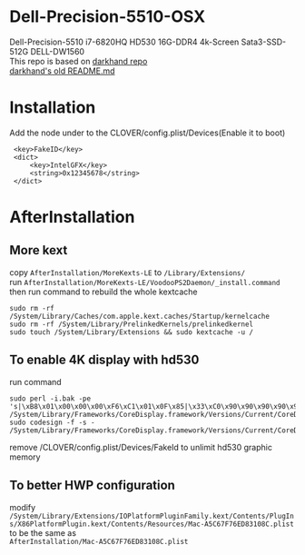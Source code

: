 # Dell-Precision-5510-OSX
Dell-Precision-5510 i7-6820HQ HD530 16G-DDR4 4k-Screen Sata3-SSD-512G DELL-DW1560  
This repo is based on
[darkhand repo](https://github.com/darkhandz/XPS15-9550-Sierra)  
[darkhand's old README.md](https://github.com/soulomoon/XPS15-9550-Sierra)  
# Installation
Add the node under to the CLOVER/config.plist/Devices(Enable it to boot)
```
 <key>FakeID</key>
 <dict>
     <key>IntelGFX</key>
     <string>0x12345678</string>
 </dict>
```
# AfterInstallation
## More kext
copy `AfterInstallation/MoreKexts-LE` to `/Library/Extensions/`  
run `AfterInstallation/MoreKexts-LE/VoodooPS2Daemon/_install.command`  
then run command to rebuild the whole kextcache  
```
sudo rm -rf /System/Library/Caches/com.apple.kext.caches/Startup/kernelcache
sudo rm -rf /System/Library/PrelinkedKernels/prelinkedkernel
sudo touch /System/Library/Extensions && sudo kextcache -u /
```

## To enable 4K display with hd530
run command   
```
sudo perl -i.bak -pe 's|\xB8\x01\x00\x00\x00\xF6\xC1\x01\x0F\x85|\x33\xC0\x90\x90\x90\x90\x90\x90\x90\xE9|sg' /System/Library/Frameworks/CoreDisplay.framework/Versions/Current/CoreDisplay
sudo codesign -f -s - /System/Library/Frameworks/CoreDisplay.framework/Versions/Current/CoreDisplay
```
remove /CLOVER/config.plist/Devices/FakeId to unlimit hd530 graphic memory
## To better HWP configuration
modify  
`/System/Library/Extensions/IOPlatformPluginFamily.kext/Contents/PlugIns/X86PlatformPlugin.kext/Contents/Resources/Mac-A5C67F76ED83108C.plist`
to be the same as  
`AfterInstallation/Mac-A5C67F76ED83108C.plist`  

